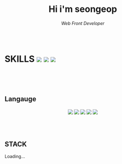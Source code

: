 <h1 align="center">Hi i'm seongeop</h1><h6 align="center" > Web Front Developer</h6>

</br>
<h1 color="white">  SKILLS 
 <img src="https://img.shields.io/badge/python-ffffff?style=flat-square&logo=python&logoColor=black"/>   
 <img src="https://img.shields.io/badge/javascript-ffffff?style=flat-square&logo=javascript&logoColor=black"/>
 <img src="https://img.shields.io/badge/java-ffffff?style=flat-square&logo=java&logoColor=black"/>
</h1>

<div align="center">
</div>
</br></br></br>




##  <p color="white">  Langauge </p>
 <div align="center">


<img src="https://img.shields.io/badge/Git-ffffff?style=flat-square&logo=Git&logoColor=black"/> 
 <img src="https://img.shields.io/badge/javascript-ffffff?style=flat-square&logo=javascript&logoColor=black"/> 
 <img src="https://img.shields.io/badge/React-ffffff?style=flat-square&logo=react&logoColor=black"/>  
 <img src="https://img.shields.io/badge/django-ffffff?style=flat-square&logo=django&logoColor=black"/>
 <img src="https://img.shields.io/badge/sqlite-ffffff?style=flat-square&logo=sqlite&logoColor=black"/>   
</div>
<br/><br/><br/>


## STACK 
[dark]: https://github-readme-stats.vercel.app/api?username=jeongseongeoop&show_icons=true&hide=contribs,prs&cache_seconds=86400&theme=dark
Loading...

